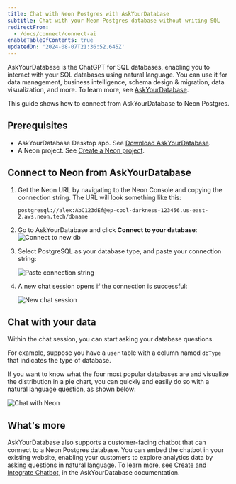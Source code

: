 ```yaml
---
title: Chat with Neon Postgres with AskYourDatabase
subtitle: Chat with your Neon Postgres database without writing SQL
redirectFrom:
  - /docs/connect/connect-ai
enableTableOfContents: true
updatedOn: '2024-08-07T21:36:52.645Z'
---
```


AskYourDatabase is the ChatGPT for SQL databases, enabling you to interact with your SQL databases using natural language. You can use it for data management, business intelligence, schema design & migration, data visualization, and more. To learn more, see [AskYourDatabase](https://www.askyourdatabase.com/).

This guide shows how to connect from AskYourDatabase to Neon Postgres.

## Prerequisites

- AskYourDatabase Desktop app. See [Download AskYourDatabase](https://www.askyourdatabase.com/download).
- A Neon project. See [Create a Neon project](/docs/manage/projects#create-a-project).

## Connect to Neon from AskYourDatabase

1. Get the Neon URL by navigating to the Neon Console and copying the connection string. The URL will look something like this:

   ```text shouldWrap
   postgresql://alex:AbC123dEf@ep-cool-darkness-123456.us-east-2.aws.neon.tech/dbname
   ```

2. Go to AskYourDatabase and click **Connect to your database**:
   ![Connect to new db](/docs/guides/askyourdatabase_connect_neon_1.png)

3. Select PostgreSQL as your database type, and paste your connection string:

   ![Paste connection string](/docs/guides/askyourdatabase_connect_neon_2.png)

4. A new chat session opens if the connection is successful:

   ![New chat session](/docs/guides/askyourdatabase_connect_neon_3.png)

## Chat with your data

Within the chat session, you can start asking your database questions.

For example, suppose you have a `user` table with a column named `dbType` that indicates the type of database.

If you want to know what the four most popular databases are and visualize the distribution in a pie chart, you can quickly and easily do so with a natural language question, as shown below:

![Chat with Neon](/docs/guides/askyourdatabase_ask_neon.png)

## What's more

AskYourDatabase also supports a customer-facing chatbot that can connect to a Neon Postgres database. You can embed the chatbot in your existing website, enabling your customers to explore analytics data by asking questions in natural language. To learn more, see [Create and Integrate Chatbot](https://www.askyourdatabase.com/docs/chatbot), in the AskYourDatabase documentation.

